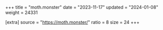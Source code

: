 +++
title = "moth.monster"
date = "2023-11-17"
updated = "2024-01-08"
weight = 24331

[extra]
source = "https://moth.monster/"
ratio = 8
size = 24
+++
